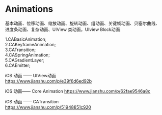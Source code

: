 # Animations
基本动画、位移动画、缩放动画、旋转动画、组动画、关键帧动画、贝塞尔曲线、进度条动画、复杂动画、UIView 类动画，UIview Block动画

1.CABasicAnimation;  
2.CAKeyframeAnimation;    
3.CATransition;  
4.CASpringAnimation;  
5.CAGradientLayer;  
6.CAEmitter;  


iOS 动画 —— UIView动画  
https://www.jianshu.com/p/e39f6d6ed92b  

iOS 动画—— Core Animation 
https://www.jianshu.com/p/62fae9546a8c

iOS 动画 —— CATransition  
https://www.jianshu.com/p/51948851c920

